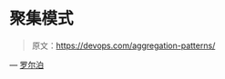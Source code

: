 # 聚集模式

> 原文：<https://devops.com/aggregation-patterns/>

— [罗尔泊](https://devops.com/author/breselman/)